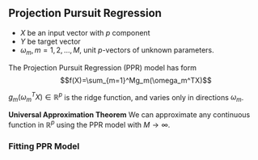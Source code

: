 ## Projection Pursuit Regression

- $X$ be an input vector with $p$ component
- $Y$ be target vector
- $\omega_m, m=1,2,\dots, M$, unit $p$-vectors of unknown parameters. 

The Projection Pursuit Regression (PPR) model has form
$$f(X)=\sum_{m=1}^Mg_m(\omega_m^TX)$$

$g_m(\omega_m^TX)\in\mathbb{R}^p$ is the ridge function, and varies only in directions $\omega_m$. 

**Universal Approximation Theorem**
We can approximate any continuous function in $\mathbb{R}^p$ using the PPR model with $M\to\infty$.

### Fitting PPR Model
